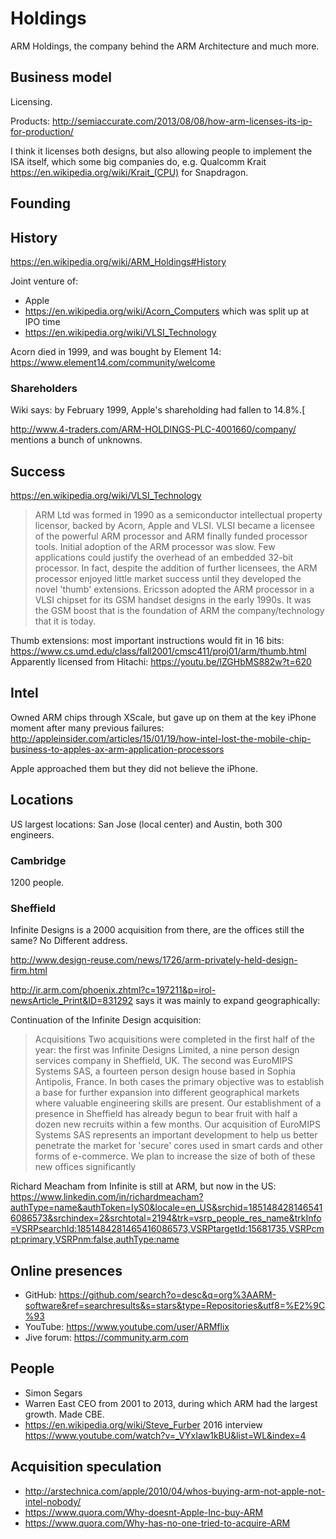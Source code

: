 # Holdings

ARM Holdings, the company behind the ARM Architecture and much more.

## Business model

Licensing.

Products: <http://semiaccurate.com/2013/08/08/how-arm-licenses-its-ip-for-production/>

I think it licenses both designs, but also allowing people to implement the ISA itself, which some big companies do, e.g. Qualcomm Krait <https://en.wikipedia.org/wiki/Krait_(CPU)> for Snapdragon.

## Founding

## History

https://en.wikipedia.org/wiki/ARM_Holdings#History

Joint venture of:

- Apple
- https://en.wikipedia.org/wiki/Acorn_Computers which was split up at IPO time
- https://en.wikipedia.org/wiki/VLSI_Technology

Acorn died in 1999, and was bought by Element 14: https://www.element14.com/community/welcome

### Shareholders

Wiki says: by February 1999, Apple's shareholding had fallen to 14.8%.[

http://www.4-traders.com/ARM-HOLDINGS-PLC-4001660/company/ mentions a bunch of unknowns.

## Success

<https://en.wikipedia.org/wiki/VLSI_Technology>

> ARM Ltd was formed in 1990 as a semiconductor intellectual property licensor, backed by Acorn, Apple and VLSI. VLSI became a licensee of the powerful ARM processor and ARM finally funded processor tools. Initial adoption of the ARM processor was slow. Few applications could justify the overhead of an embedded 32-bit processor. In fact, despite the addition of further licensees, the ARM processor enjoyed little market success until they developed the novel 'thumb' extensions. Ericsson adopted the ARM processor in a VLSI chipset for its GSM handset designs in the early 1990s. It was the GSM boost that is the foundation of ARM the company/technology that it is today.

Thumb extensions: most important instructions would fit in 16 bits: <https://www.cs.umd.edu/class/fall2001/cmsc411/proj01/arm/thumb.html> Apparently licensed from Hitachi: <https://youtu.be/lZGHbMS882w?t=620>

## Intel

Owned ARM chips through XScale, but gave up on them at the key iPhone moment after many previous failures: <http://appleinsider.com/articles/15/01/19/how-intel-lost-the-mobile-chip-business-to-apples-ax-arm-application-processors>

Apple approached them but they did not believe the iPhone.

## Locations

US largest locations: San Jose (local center) and Austin, both 300 engineers.

### Cambridge

1200 people.

### Sheffield

Infinite Designs is a 2000 acquisition from there, are the offices still the same? No Different address.

<http://www.design-reuse.com/news/1726/arm-privately-held-design-firm.html>

<http://ir.arm.com/phoenix.zhtml?c=197211&p=irol-newsArticle_Print&ID=831292> says it was mainly to expand geographically:

Continuation of the Infinite Design acquisition:

> Acquisitions Two acquisitions were completed in the first half of the year: the first was Infinite Designs Limited, a nine person design services company in Sheffield, UK. The second was EuroMIPS Systems SAS, a fourteen person design house based in Sophia Antipolis, France. In both cases the primary objective was to establish a base for further expansion into different geographical markets where valuable engineering skills are present. Our establishment of a presence in Sheffield has already begun to bear fruit with half a dozen new recruits within a few months. Our acquisition of EuroMIPS Systems SAS represents an important development to help us better penetrate the market for 'secure' cores used in smart cards and other forms of e-commerce. We plan to increase the size of both of these new offices significantly

Richard Meacham from Infinite is still at ARM, but now in the US: https://www.linkedin.com/in/richardmeacham?authType=name&authToken=IyS0&locale=en_US&srchid=1851484281465416086573&srchindex=2&srchtotal=2194&trk=vsrp_people_res_name&trkInfo=VSRPsearchId:1851484281465416086573,VSRPtargetId:15681735,VSRPcmpt:primary,VSRPnm:false,authType:name

## Online presences

- GitHub: <https://github.com/search?o=desc&q=org%3AARM-software&ref=searchresults&s=stars&type=Repositories&utf8=%E2%9C%93>
- YouTube: <https://www.youtube.com/user/ARMflix>
- Jive forum: https://community.arm.com

## People

- Simon Segars
- Warren East CEO from 2001 to 2013, during which ARM had the largest growth. Made CBE.
- <https://en.wikipedia.org/wiki/Steve_Furber> 2016 interview <https://www.youtube.com/watch?v=_VYxIaw1kBU&list=WL&index=4>

## Acquisition speculation

- http://arstechnica.com/apple/2010/04/whos-buying-arm-not-apple-not-intel-nobody/
- https://www.quora.com/Why-doesnt-Apple-Inc-buy-ARM
- https://www.quora.com/Why-has-no-one-tried-to-acquire-ARM
